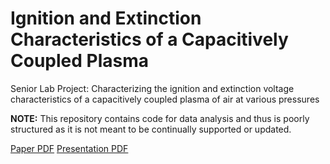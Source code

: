 # Ignition and Extinction Characteristics of a Capacitively Coupled Plasma

Senior Lab Project: Characterizing the ignition and extinction voltage characteristics of a capacitively coupled plasma of air at various pressures

__NOTE:__ This repository contains code for data analysis and thus is poorly structured as it is not meant to be continually supported or updated.

[Paper PDF](paper/plasma-ignition-extinction.pdf)
[Presentation PDF](presentation/plasma-chamber-presentation.pdf)

